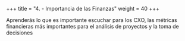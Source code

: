 +++ 
title = "4. - Importancia de las Finanzas" 
weight = 40
+++

Aprenderás lo que es importante escuchar para los CXO, las métricas financieras más importantes para el análisis de proyectos y la toma de decisiones